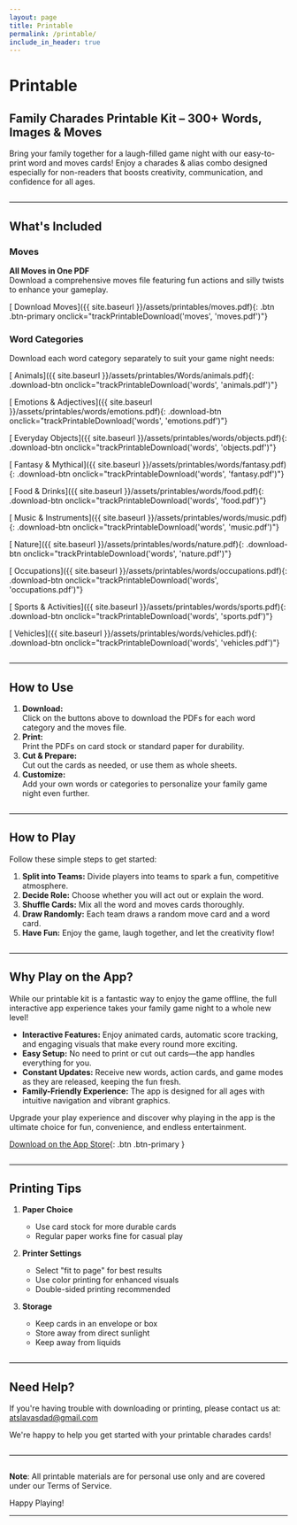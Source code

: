 ```yaml
---
layout: page
title: Printable
permalink: /printable/
include_in_header: true
---
```


<script>
    // Track printable page view when the page loads
    document.addEventListener('DOMContentLoaded', function() {
        if (typeof trackPrintableView === 'function') {
            trackPrintableView();
        }
    });

    // Track printable downloads
    function trackPrintableDownload(category, filename) {
        if (typeof firebase !== 'undefined' && firebase.analytics) {
            firebase.analytics().logEvent('printable_download', {
                category: category,
                filename: filename,
                page_url: window.location.href
            });
        }
    }
</script>

# Printable

## Family Charades Printable Kit – 300+ Words, Images & Moves

Bring your family together for a laugh-filled game night with our easy-to-print word and moves cards! Enjoy a charades & alias combo designed especially for non-readers that boosts creativity, communication, and confidence for all ages.

<hr style="border-top: 1px solid black; margin: 2em 0; background: none;">

## What's Included

### Moves
**All Moves in One PDF**  
  Download a comprehensive moves file featuring fun actions and silly twists to enhance your gameplay.

  [<i class="fas fa-download"></i> Download Moves]({{ site.baseurl }}/assets/printables/moves.pdf){: .btn .btn-primary onclick="trackPrintableDownload('moves', 'moves.pdf')"}

### Word Categories
Download each word category separately to suit your game night needs:

[<i class="fas fa-paw"></i>  Animals]({{ site.baseurl }}/assets/printables/Words/animals.pdf){: .download-btn onclick="trackPrintableDownload('words', 'animals.pdf')"}

[<i class="fas fa-smile"></i>  Emotions & Adjectives]({{ site.baseurl }}/assets/printables/words/emotions.pdf){: .download-btn onclick="trackPrintableDownload('words', 'emotions.pdf')"}

[<i class="fas fa-cube"></i>  Everyday Objects]({{ site.baseurl }}/assets/printables/words/objects.pdf){: .download-btn onclick="trackPrintableDownload('words', 'objects.pdf')"}

[<i class="fas fa-dragon"></i>  Fantasy & Mythical]({{ site.baseurl }}/assets/printables/words/fantasy.pdf){: .download-btn onclick="trackPrintableDownload('words', 'fantasy.pdf')"}

[<i class="fas fa-utensils"></i>  Food & Drinks]({{ site.baseurl }}/assets/printables/words/food.pdf){: .download-btn onclick="trackPrintableDownload('words', 'food.pdf')"}

[<i class="fas fa-music"></i>  Music & Instruments]({{ site.baseurl }}/assets/printables/words/music.pdf){: .download-btn onclick="trackPrintableDownload('words', 'music.pdf')"}

[<i class="fas fa-leaf"></i>  Nature]({{ site.baseurl }}/assets/printables/words/nature.pdf){: .download-btn onclick="trackPrintableDownload('words', 'nature.pdf')"}

[<i class="fas fa-briefcase"></i>  Occupations]({{ site.baseurl }}/assets/printables/words/occupations.pdf){: .download-btn onclick="trackPrintableDownload('words', 'occupations.pdf')"}

[<i class="fas fa-football-ball"></i>  Sports & Activities]({{ site.baseurl }}/assets/printables/words/sports.pdf){: .download-btn onclick="trackPrintableDownload('words', 'sports.pdf')"}

[<i class="fas fa-car"></i>  Vehicles]({{ site.baseurl }}/assets/printables/words/vehicles.pdf){: .download-btn onclick="trackPrintableDownload('words', 'vehicles.pdf')"}

<hr style="border-top: 1px solid black; margin: 2em 0; background: none;">

## How to Use

1. **Download:**  
   Click on the buttons above to download the PDFs for each word category and the moves file.
2. **Print:**  
   Print the PDFs on card stock or standard paper for durability.
3. **Cut & Prepare:**  
   Cut out the cards as needed, or use them as whole sheets.
4. **Customize:**  
   Add your own words or categories to personalize your family game night even further.

<hr style="border-top: 1px solid black; margin: 2em 0; background: none;">

## How to Play

Follow these simple steps to get started:
1. **Split into Teams:** Divide players into teams to spark a fun, competitive atmosphere.
2. **Decide Role:** Choose whether you will act out or explain the word.
3. **Shuffle Cards:** Mix all the word and moves cards thoroughly.
4. **Draw Randomly:** Each team draws a random move card and a word card.
5. **Have Fun:** Enjoy the game, laugh together, and let the creativity flow!

<hr style="border-top: 1px solid black; margin: 2em 0; background: none;">

## Why Play on the App?

While our printable kit is a fantastic way to enjoy the game offline, the full interactive app experience takes your family game night to a whole new level!  
- **Interactive Features:** Enjoy animated cards, automatic score tracking, and engaging visuals that make every round more exciting.  
- **Easy Setup:** No need to print or cut out cards—the app handles everything for you.  
- **Constant Updates:** Receive new words, action cards, and game modes as they are released, keeping the fun fresh.  
- **Family-Friendly Experience:** The app is designed for all ages with intuitive navigation and vibrant graphics.

Upgrade your play experience and discover why playing in the app is the ultimate choice for fun, convenience, and endless entertainment.

[<i class="fab fa-app-store-ios"></i> Download on the App Store](https://apps.apple.com/us/app/id6741069450){: .btn .btn-primary }

<hr style="border-top: 1px solid black; margin: 2em 0; background: none;">

## Printing Tips

1. **Paper Choice**
   - Use card stock for more durable cards
   - Regular paper works fine for casual play

2. **Printer Settings**
   - Select "fit to page" for best results
   - Use color printing for enhanced visuals
   - Double-sided printing recommended

3. **Storage**
   - Keep cards in an envelope or box
   - Store away from direct sunlight
   - Keep away from liquids

<hr style="border-top: 1px solid black; margin: 2em 0; background: none;">

## Need Help?

If you're having trouble with downloading or printing, please contact us at:
[atslavasdad@gmail.com](mailto:atslavasdad@gmail.com)

We're happy to help you get started with your printable charades cards!

<hr style="border-top: 1px solid black; margin: 2em 0; background: none;">

**Note**: All printable materials are for personal use only and are covered under our Terms of Service.

Happy Playing!

--- 